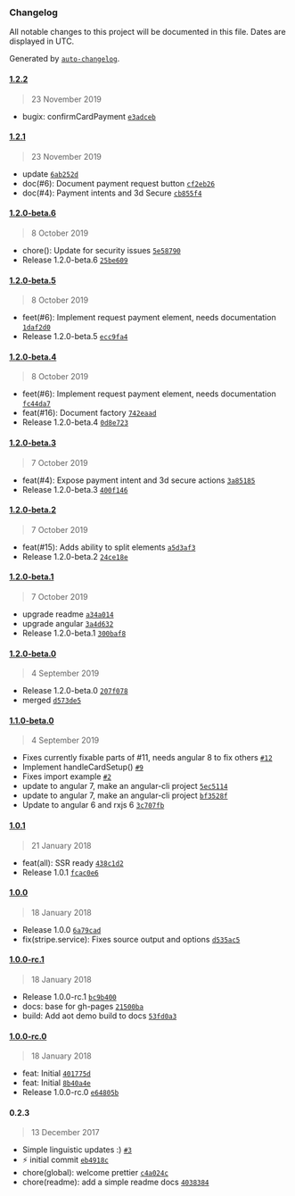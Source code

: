 ### Changelog

All notable changes to this project will be documented in this file. Dates are displayed in UTC.

Generated by [`auto-changelog`](https://github.com/CookPete/auto-changelog).

#### [1.2.2](https://github.com/niteshpurohit/ngx-stripe/compare/1.2.1...1.2.2)

> 23 November 2019

- bugix: confirmCardPayment [`e3adceb`](https://github.com/niteshpurohit/ngx-stripe/commit/e3adceb7f3d5097eed8165e12b8ef131aaea7ddb)

#### [1.2.1](https://github.com/niteshpurohit/ngx-stripe/compare/1.2.0-beta.6...1.2.1)

> 23 November 2019

- update [`6ab252d`](https://github.com/niteshpurohit/ngx-stripe/commit/6ab252de8114d137d342c7a104e4b54336e4f7c3)
- doc(#6): Document payment request button [`cf2eb26`](https://github.com/niteshpurohit/ngx-stripe/commit/cf2eb2677c9d5516fc75c189efd0a51abd46c5bd)
- doc(#4): Payment intents and 3d Secure [`cb855f4`](https://github.com/niteshpurohit/ngx-stripe/commit/cb855f413b81af2547900e60c77ac5983eb8df5e)

#### [1.2.0-beta.6](https://github.com/niteshpurohit/ngx-stripe/compare/1.2.0-beta.5...1.2.0-beta.6)

> 8 October 2019

- chore(): Update for security issues [`5e58790`](https://github.com/niteshpurohit/ngx-stripe/commit/5e587901cbc0278abb72d3137d9af42c58fcff83)
- Release 1.2.0-beta.6 [`25be609`](https://github.com/niteshpurohit/ngx-stripe/commit/25be609d3d705b1fdb1ce267c5093c78b6322fd2)

#### [1.2.0-beta.5](https://github.com/niteshpurohit/ngx-stripe/compare/1.2.0-beta.4...1.2.0-beta.5)

> 8 October 2019

- feet(#6): Implement request payment element, needs documentation [`1daf2d0`](https://github.com/niteshpurohit/ngx-stripe/commit/1daf2d0961a751041a1aede3109422ff737a9e5c)
- Release 1.2.0-beta.5 [`ecc9fa4`](https://github.com/niteshpurohit/ngx-stripe/commit/ecc9fa4a93a43219594095f5da00949ae97e2609)

#### [1.2.0-beta.4](https://github.com/niteshpurohit/ngx-stripe/compare/1.2.0-beta.3...1.2.0-beta.4)

> 8 October 2019

- feet(#6): Implement request payment element, needs documentation [`fc44da7`](https://github.com/niteshpurohit/ngx-stripe/commit/fc44da70e3381301209b3ee355e8de7609d0431d)
- feat(#16): Document factory [`742eaad`](https://github.com/niteshpurohit/ngx-stripe/commit/742eaad040e42ba9af83269134b6721b89a1650a)
- Release 1.2.0-beta.4 [`0d8e723`](https://github.com/niteshpurohit/ngx-stripe/commit/0d8e72305bef93b8d73c708f0a294941b5d0e4fd)

#### [1.2.0-beta.3](https://github.com/niteshpurohit/ngx-stripe/compare/1.2.0-beta.2...1.2.0-beta.3)

> 7 October 2019

- feat(#4): Expose payment intent and 3d secure actions [`3a85185`](https://github.com/niteshpurohit/ngx-stripe/commit/3a8518556fb4fb8397cac6336575e1482b8fbe50)
- Release 1.2.0-beta.3 [`400f146`](https://github.com/niteshpurohit/ngx-stripe/commit/400f146813b6bdbaaf4b98225f912b8653088792)

#### [1.2.0-beta.2](https://github.com/niteshpurohit/ngx-stripe/compare/1.2.0-beta.1...1.2.0-beta.2)

> 7 October 2019

- feat(#15): Adds ability to split elements [`a5d3af3`](https://github.com/niteshpurohit/ngx-stripe/commit/a5d3af30dcab13523addcf6ec13e6c8279c93aef)
- Release 1.2.0-beta.2 [`24ce18e`](https://github.com/niteshpurohit/ngx-stripe/commit/24ce18ef55a329d92e6abc45808caa70b43ff9a3)

#### [1.2.0-beta.1](https://github.com/niteshpurohit/ngx-stripe/compare/1.2.0-beta.0...1.2.0-beta.1)

> 7 October 2019

- upgrade readme [`a34a014`](https://github.com/niteshpurohit/ngx-stripe/commit/a34a0140449d93b09cbe4d38739cf8d5612cf662)
- upgrade angular [`3a4d632`](https://github.com/niteshpurohit/ngx-stripe/commit/3a4d632c9c98bc7582dd3d8b29abf47f0987347d)
- Release 1.2.0-beta.1 [`300baf8`](https://github.com/niteshpurohit/ngx-stripe/commit/300baf83321c259b78c96260a811b6e0f4c07b90)

#### [1.2.0-beta.0](https://github.com/niteshpurohit/ngx-stripe/compare/1.1.0-beta.0...1.2.0-beta.0)

> 4 September 2019

- Release 1.2.0-beta.0 [`207f078`](https://github.com/niteshpurohit/ngx-stripe/commit/207f078f005617ce5f6b48b0b888d591e2bbdb82)
- merged [`d573de5`](https://github.com/niteshpurohit/ngx-stripe/commit/d573de5e36b1630e12022f1988f478fddf90896b)

#### [1.1.0-beta.0](https://github.com/niteshpurohit/ngx-stripe/compare/1.0.1...1.1.0-beta.0)

> 4 September 2019

- Fixes currently fixable parts of #11, needs angular 8 to fix others [`#12`](https://github.com/niteshpurohit/ngx-stripe/pull/12)
- Implement handleCardSetup() [`#9`](https://github.com/niteshpurohit/ngx-stripe/pull/9)
- Fixes import example [`#2`](https://github.com/niteshpurohit/ngx-stripe/pull/2)
- update to angular 7, make an angular-cli project [`5ec5114`](https://github.com/niteshpurohit/ngx-stripe/commit/5ec5114ac6c260d7e6c64ac14b1bd3d49d48d3f6)
- update to angular 7, make an angular-cli project [`bf3528f`](https://github.com/niteshpurohit/ngx-stripe/commit/bf3528f1f50cf337a64f45c6c9d788d10490c410)
- Update to angular 6 and rxjs 6 [`3c707fb`](https://github.com/niteshpurohit/ngx-stripe/commit/3c707fbe2de6606abb99e1b6e41c089c9ad78c91)

#### [1.0.1](https://github.com/niteshpurohit/ngx-stripe/compare/1.0.0...1.0.1)

> 21 January 2018

- feat(all): SSR ready [`438c1d2`](https://github.com/niteshpurohit/ngx-stripe/commit/438c1d2b4e1e1d432190e5f71633b6fc93f4784e)
- Release 1.0.1 [`fcac0e6`](https://github.com/niteshpurohit/ngx-stripe/commit/fcac0e6a2caf67fcc9adec63abf5f3ada80397cd)

#### [1.0.0](https://github.com/niteshpurohit/ngx-stripe/compare/1.0.0-rc.1...1.0.0)

> 18 January 2018

- Release 1.0.0 [`6a79cad`](https://github.com/niteshpurohit/ngx-stripe/commit/6a79cad7d73d24872241bc0daaaa1a04bbc9ba8e)
- fix(stripe.service): Fixes source output and options [`d535ac5`](https://github.com/niteshpurohit/ngx-stripe/commit/d535ac5b711ab90b1b17e36ef653a74d3075511a)

#### [1.0.0-rc.1](https://github.com/niteshpurohit/ngx-stripe/compare/1.0.0-rc.0...1.0.0-rc.1)

> 18 January 2018

- Release 1.0.0-rc.1 [`bc9b400`](https://github.com/niteshpurohit/ngx-stripe/commit/bc9b400700bb607c5475e5d2cede52ab516440b8)
- docs: base for gh-pages [`21500ba`](https://github.com/niteshpurohit/ngx-stripe/commit/21500ba01fa1fc5f8df8d7dedc33dfd3521d8817)
- build: Add aot demo build to docs [`53fd0a3`](https://github.com/niteshpurohit/ngx-stripe/commit/53fd0a3aab4196a61ee6d3542769c75cb9bf6d67)

#### [1.0.0-rc.0](https://github.com/niteshpurohit/ngx-stripe/compare/0.2.3...1.0.0-rc.0)

> 18 January 2018

- feat: Initial [`401775d`](https://github.com/niteshpurohit/ngx-stripe/commit/401775d034590bc2f6906c3dede18a8a74ed87c5)
- feat: Initial [`8b40a4e`](https://github.com/niteshpurohit/ngx-stripe/commit/8b40a4e375ad8b4bfa24136eead9afbeeec0f500)
- Release 1.0.0-rc.0 [`e64805b`](https://github.com/niteshpurohit/ngx-stripe/commit/e64805bb76e116df7e936e723424ac8e449ca23a)

#### 0.2.3

> 13 December 2017

- Simple linguistic updates :) [`#3`](https://github.com/niteshpurohit/ngx-stripe/pull/3)
- :zap: initial commit [`eb4918c`](https://github.com/niteshpurohit/ngx-stripe/commit/eb4918c37e05648cf565f3d5f6b813e19955b5dc)
- chore(global): welcome prettier [`c4a024c`](https://github.com/niteshpurohit/ngx-stripe/commit/c4a024c22273eda692b1625d66ed0363f8196885)
- chore(readme): add a simple readme docs [`4038384`](https://github.com/niteshpurohit/ngx-stripe/commit/40383842265c3783aa6439a6c547902a26e89fbf)

